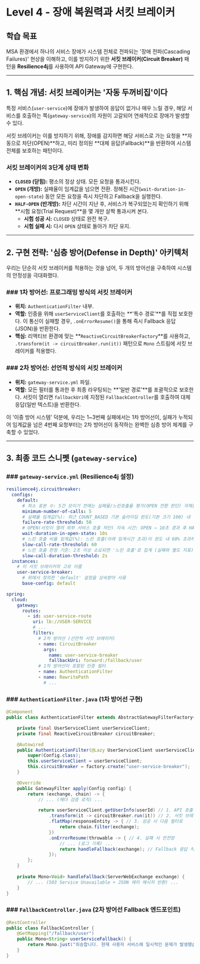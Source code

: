 # Level 4 - 장애 복원력과 서킷 브레이커

## 학습 목표
MSA 환경에서 하나의 서비스 장애가 시스템 전체로 전파되는 '장애 전파(Cascading Failures)' 현상을 이해하고, 이를 방지하기 위한 **서킷 브레이커(Circuit Breaker)** 패턴을 **Resilience4j**를 사용하여 API Gateway에 구현한다.

---

## 1. 핵심 개념: 서킷 브레이커는 '자동 두꺼비집'이다

특정 서비스(`user-service`)에 장애가 발생하여 응답이 없거나 매우 느릴 경우, 해당 서비스를 호출하는 쪽(`gateway-service`)의 자원이 고갈되어 연쇄적으로 장애가 발생할 수 있다.

서킷 브레이커는 이를 방지하기 위해, 장애를 감지하면 해당 서비스로 가는 요청을 **자동으로 차단(OPEN)**하고, 미리 정의된 **대체 응답(Fallback)**을 반환하여 시스템 전체를 보호하는 패턴이다.


### 서킷 브레이커의 3단계 상태 변화
- **`CLOSED` (닫힘):** 평소의 정상 상태. 모든 요청을 통과시킨다.
- **`OPEN` (개방):** 실패율이 임계값을 넘으면 전환. 정해진 시간(`wait-duration-in-open-state`) 동안 모든 요청을 즉시 차단하고 Fallback을 실행한다.
- **`HALF-OPEN` (반개방):** 차단 시간이 지난 후, 서비스가 복구되었는지 확인하기 위해 **시험 요청(Trial Request)**을 몇 개만 살짝 통과시켜 본다.
    - **시험 성공 시:** `CLOSED` 상태로 완전 복구.
    - **시험 실패 시:** 다시 `OPEN` 상태로 돌아가 차단 유지.

---

## 2. 구현 전략: '심층 방어(Defense in Depth)' 아키텍처

우리는 단순히 서킷 브레이커를 적용하는 것을 넘어, 두 개의 방어선을 구축하여 시스템의 안정성을 극대화했다.

### ### 1차 방어선: 프로그래밍 방식의 서킷 브레이커
- **위치:** `AuthenticationFilter` 내부.
- **역할:** 인증을 위해 `userServiceClient`를 호출하는 **'특수 경로'**를 직접 보호한다. 이 통신이 실패할 경우, `.onErrorResume()`을 통해 즉시 Fallback 응답(JSON)을 반환한다.
- **핵심:** 리액티브 환경에 맞는 **`ReactiveCircuitBreakerFactory`**를 사용하고, `.transform(it -> circuitBreaker.run(it))` 패턴으로 `Mono` 스트림에 서킷 브레이커를 적용했다.

### ### 2차 방어선: 선언적 방식의 서킷 브레이커
- **위치:** `gateway-service.yml` 파일.
- **역할:** 모든 필터를 통과한 후 최종 라우팅되는 **'일반 경로'**를 포괄적으로 보호한다. 서킷이 열리면 `fallbackUri`에 지정된 `FallbackController`를 호출하여 대체 응답(일반 텍스트)을 반환한다.

이 '이중 방어 시스템' 덕분에, 우리는 1~3번째 실패에서는 1차 방어선이, 실패가 누적되어 임계값을 넘은 4번째 요청부터는 2차 방어선이 동작하는 완벽한 심층 방어 체계를 구축할 수 있었다.

---

## 3. 최종 코드 스니펫 (`gateway-service`)

### ### `gateway-service.yml` (Resilience4j 설정)
```yaml
resilience4j.circuitbreaker:
  configs:
    default:
      # 최소 표본 수: 5건 모이기 전에는 실패율/느린호출율 평가(OPEN 전환 판단) 자체를 하지 않음
      minimum-number-of-calls: 5
      # 실패율 임계값(%): 최근 COUNT_BASED 기본 슬라이딩 윈도(기본 크기 100) 내 실패 비율이 50% 초과하면
      failure-rate-threshold: 50
      # OPEN(서킷이 열려 외부 서비스 호출 차단) 지속 시간: OPEN → 10초 경과 후 HALF_OPEN 전환
      wait-duration-in-open-state: 10s
      # 느린 호출 비율 임계값(%): 느린 호출(아래 임계시간 초과)이 윈도 내 60% 초과하면 역시 OPEN
      slow-call-rate-threshold: 60
      # 느린 호출 판정 기준: 2초 이상 소요되면 '느린 호출'로 집계 (실패와 별도 지표)
      slow-call-duration-threshold: 2s
  instances:
    # 이 서킷 브레이커의 고유 이름
    user-service-breaker:
      # 위에서 정의한 'default' 설정을 상속받아 사용
      base-config: default

spring:
  cloud:
    gateway:
      routes:
        - id: user-service-route
          uri: lb://USER-SERVICE
          # ...
          filters:
            # 2차 방어선 (선언적 서킷 브레이커)
            - name: CircuitBreaker
              args:
                name: user-service-breaker
                fallbackUri: forward:/fallback/user
            # 1차 방어선이 포함된 인증 필터
            - name: AuthenticationFilter
            - name: RewritePath
              # ...
```

### ### `AuthenticationFilter.java` (1차 방어선 구현)
```java
@Component
public class AuthenticationFilter extends AbstractGatewayFilterFactory<AuthenticationFilter.Config> {

    private final UserServiceClient userServiceClient;
    private final ReactiveCircuitBreaker circuitBreaker;

    @Autowired
    public AuthenticationFilter(@Lazy UserServiceClient userServiceClient, ReactiveCircuitBreakerFactory factory) {
        super(Config.class);
        this.userServiceClient = userServiceClient;
        this.circuitBreaker = factory.create("user-service-breaker");
    }

    @Override
    public GatewayFilter apply(Config config) {
        return (exchange, chain) -> {
            // ... (헤더 검증 로직) ...

            return userServiceClient.getUserInfo(userId) // 1. API 호출 계획
                .transform(it -> circuitBreaker.run(it)) // 2. 서킷 브레이커 보호막 적용
                .flatMap(responseEntity -> { // 3. 성공 시 다음 필터로
                    return chain.filter(exchange);
                })
                .onErrorResume(throwable -> { // 4. 실패 시 안전망
                    // ... (로그 기록) ...
                    return handleFallback(exchange); // Fallback 응답 처리
                });
        };
    }
    
    private Mono<Void> handleFallback(ServerWebExchange exchange) {
        // ... (503 Service Unavailable + JSON 에러 메시지 반환) ...
    }
}
```

### ### `FallbackController.java` (2차 방어선 Fallback 엔드포인트)
```java
@RestController
public class FallbackController {
    @GetMapping("/fallback/user")
    public Mono<String> userServiceFallback() {
        return Mono.just("죄송합니다. 현재 사용자 서비스에 일시적인 문제가 발생했습니다. 잠시 후 다시 시도해주세요.");
    }
}
```